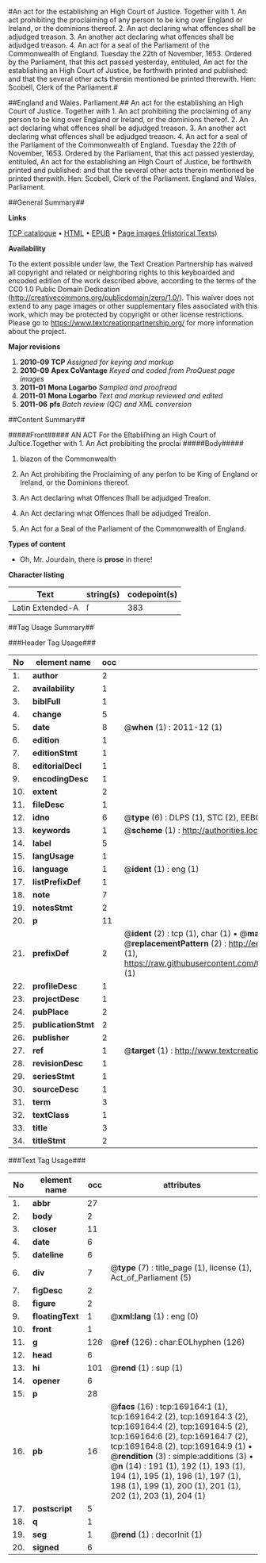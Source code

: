 #An act for the establishing an High Court of Justice. Together with 1. An act prohibiting the proclaiming of any person to be king over England or Ireland, or the dominions thereof. 2. An act declaring what offences shall be adjudged treason. 3. An another act declaring what offences shall be adjudged treason. 4. An act for a seal of the Parliament of the Commonwealth of England. Tuesday the 22th of November, 1653. Ordered by the Parliament, that this act passed yesterday, entituled, An act for the establishing an High Court of Justice, be forthwith printed and published: and that the several other acts therein mentioned be printed therewith. Hen: Scobell, Clerk of the Parliament.#

##England and Wales. Parliament.##
An act for the establishing an High Court of Justice. Together with 1. An act prohibiting the proclaiming of any person to be king over England or Ireland, or the dominions thereof. 2. An act declaring what offences shall be adjudged treason. 3. An another act declaring what offences shall be adjudged treason. 4. An act for a seal of the Parliament of the Commonwealth of England. Tuesday the 22th of November, 1653. Ordered by the Parliament, that this act passed yesterday, entituled, An act for the establishing an High Court of Justice, be forthwith printed and published: and that the several other acts therein mentioned be printed therewith. Hen: Scobell, Clerk of the Parliament.
England and Wales. Parliament.

##General Summary##

**Links**

[TCP catalogue](http://www.ota.ox.ac.uk/tcp/)  • 
[HTML](http://tei.it.ox.ac.uk/tcp/Texts-HTML/free/A74/A74486.html)  • 
[EPUB](http://tei.it.ox.ac.uk/tcp/Texts-EPUB/free/A74/A74486.epub) • 
[Page images (Historical Texts)](https://historicaltexts.jisc.ac.uk/eebo-99868306e)

**Availability**

To the extent possible under law, the Text Creation Partnership has waived all copyright and related or neighboring rights to this keyboarded and encoded edition of the work described above, according to the terms of the CC0 1.0 Public Domain Dedication (http://creativecommons.org/publicdomain/zero/1.0/). This waiver does not extend to any page images or other supplementary files associated with this work, which may be protected by copyright or other license restrictions. Please go to https://www.textcreationpartnership.org/ for more information about the project.

**Major revisions**

1. __2010-09__ __TCP__ *Assigned for keying and markup*
1. __2010-09__ __Apex CoVantage__ *Keyed and coded from ProQuest page images*
1. __2011-01__ __Mona Logarbo__ *Sampled and proofread*
1. __2011-01__ __Mona Logarbo__ *Text and markup reviewed and edited*
1. __2011-06__ __pfs__ *Batch review (QC) and XML conversion*

##Content Summary##

#####Front#####
AN ACT For the Eſtabliſhing an High Court of Juſtice.Together with 1. An Act probibiting the proclai
#####Body#####

1. blazon of the Commonwealth

1. An Act prohibiting the Proclaiming of any perſon to be King of England or Ireland, or the Dominions thereof.

1. An Act declaring what Offences ſhall be adjudged Treaſon.

1. An Act declaring what Offences ſhall be adjudged Treaſon.

1. An Act for a Seal of the Parliament of the Commonwealth of England.

**Types of content**

  * Oh, Mr. Jourdain, there is **prose** in there!

**Character listing**


|Text|string(s)|codepoint(s)|
|---|---|---|
|Latin Extended-A|ſ|383|

##Tag Usage Summary##

###Header Tag Usage###

|No|element name|occ|attributes|
|---|---|---|---|
|1.|__author__|2||
|2.|__availability__|1||
|3.|__biblFull__|1||
|4.|__change__|5||
|5.|__date__|8| @__when__ (1) : 2011-12 (1)|
|6.|__edition__|1||
|7.|__editionStmt__|1||
|8.|__editorialDecl__|1||
|9.|__encodingDesc__|1||
|10.|__extent__|2||
|11.|__fileDesc__|1||
|12.|__idno__|6| @__type__ (6) : DLPS (1), STC (2), EEBO-CITATION (1), PROQUEST (1), VID (1)|
|13.|__keywords__|1| @__scheme__ (1) : http://authorities.loc.gov/ (1)|
|14.|__label__|5||
|15.|__langUsage__|1||
|16.|__language__|1| @__ident__ (1) : eng (1)|
|17.|__listPrefixDef__|1||
|18.|__note__|7||
|19.|__notesStmt__|2||
|20.|__p__|11||
|21.|__prefixDef__|2| @__ident__ (2) : tcp (1), char (1)  •  @__matchPattern__ (2) : ([0-9\-]+):([0-9IVX]+) (1), (.+) (1)  •  @__replacementPattern__ (2) : http://eebo.chadwyck.com/downloadtiff?vid=$1&page=$2 (1), https://raw.githubusercontent.com/textcreationpartnership/Texts/master/tcpchars.xml#$1 (1)|
|22.|__profileDesc__|1||
|23.|__projectDesc__|1||
|24.|__pubPlace__|2||
|25.|__publicationStmt__|2||
|26.|__publisher__|2||
|27.|__ref__|1| @__target__ (1) : http://www.textcreationpartnership.org/docs/. (1)|
|28.|__revisionDesc__|1||
|29.|__seriesStmt__|1||
|30.|__sourceDesc__|1||
|31.|__term__|3||
|32.|__textClass__|1||
|33.|__title__|3||
|34.|__titleStmt__|2||


###Text Tag Usage###

|No|element name|occ|attributes|
|---|---|---|---|
|1.|__abbr__|27||
|2.|__body__|2||
|3.|__closer__|11||
|4.|__date__|6||
|5.|__dateline__|6||
|6.|__div__|7| @__type__ (7) : title_page (1), license (1), Act_of_Parliament (5)|
|7.|__figDesc__|2||
|8.|__figure__|2||
|9.|__floatingText__|1| @__xml:lang__ (1) : eng (0)|
|10.|__front__|1||
|11.|__g__|126| @__ref__ (126) : char:EOLhyphen (126)|
|12.|__head__|6||
|13.|__hi__|101| @__rend__ (1) : sup (1)|
|14.|__opener__|6||
|15.|__p__|28||
|16.|__pb__|16| @__facs__ (16) : tcp:169164:1 (1), tcp:169164:2 (2), tcp:169164:3 (2), tcp:169164:4 (2), tcp:169164:5 (2), tcp:169164:6 (2), tcp:169164:7 (2), tcp:169164:8 (2), tcp:169164:9 (1)  •  @__rendition__ (3) : simple:additions (3)  •  @__n__ (14) : 191 (1), 192 (1), 193 (1), 194 (1), 195 (1), 196 (1), 197 (1), 198 (1), 199 (1), 200 (1), 201 (1), 202 (1), 203 (1), 204 (1)|
|17.|__postscript__|5||
|18.|__q__|1||
|19.|__seg__|1| @__rend__ (1) : decorInit (1)|
|20.|__signed__|6||

